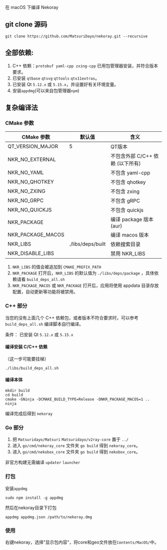 在 macOS 下编译 Nekoray

## git clone 源码

```
git clone https://github.com/MatsuriDayo/nekoray.git --recursive
```

## 全部依赖:
1. C++ 依赖：`protobuf yaml-cpp zxing-cpp` 已用包管理器安装，并符合版本要求。
2. 已安装 `qtbase` `qtsvg` `qttools` `qtx11extras`。
3. 已安装 Qt `5.12.x` 或 `5.15.x`，并设置好有关环境变量。
4. 安装`appdmg`(可以来自包管理器`npm`)


## 复杂编译法

### CMake 参数

| CMake 参数          | 默认值               | 含义                    |
|-------------------|-------------------|-----------------------|
| QT_VERSION_MAJOR  | 5                 | QT版本                  |
| NKR_NO_EXTERNAL   |                   | 不包含外部 C/C++ 依赖 (以下所有) |
| NKR_NO_YAML       |                   | 不包含 yaml-cpp          |
| NKR_NO_QHOTKEY    |                   | 不包含 qhotkey           |
| NKR_NO_ZXING      |                   | 不包含 zxing             |
| NKR_NO_GRPC       |                   | 不包含 gRPC              |
| NKR_NO_QUICKJS    |                   | 不包含 quickjs           |
| NKR_PACKAGE       |                   | 编译 package 版本 (aur)   |
| NKR_PACKAGE_MACOS |                   | 编译 macos 版本           |
| NKR_LIBS          | ./libs/deps/built | 依赖搜索目录                |
| NKR_DISABLE_LIBS  |                   | 禁用 NKR_LIBS           |

1. `NKR_LIBS` 的值会被追加到 `CMAKE_PREFIX_PATH`
2. `NKR_PACKAGE` 打开后，`NKR_LIBS` 的默认值为 `./libs/deps/package` ，具体依赖请看 `build_deps_all.sh`
3. `NKR_PACKAGE_MACOS` 或 `NKR_PACKAGE` 打开后，应用将使用 appdata 目录存放配置，自动更新等功能将被禁用。

### C++ 部分

当您的没有上面几个 C++ 依赖包，或者版本不符合要求时，可以参考 `build_deps_all.sh` 编译脚本自行编译。

条件： 已安装 Qt `5.12.x` 或 `5.15.x`

#### 编译安装 C/C++ 依赖

（这一步可能要挂梯）

```shell
./libs/build_deps_all.sh
```

#### 编译本体

```shell
mkdir build
cd build
cmake -GNinja -DCMAKE_BUILD_TYPE=Release -DNKR_PACKAGE_MACOS=1 ..
ninja
```

编译完成后得到 `nekoray`

### Go 部分

1. 把 `Matsuridayo/Matsuri` `Matsuridayo/v2ray-core` 置于 `../`
2. 进入 `go/cmd/nekoray_core` 文件夹 `go build` 得到 `nekoray_core`。
3. 进入 `go/cmd/nekobox_core` 文件夹 `go build` 得到 `nekobox_core`。

非官方构建无需编译 `updater` `launcher`

### 打包

安装`appdmg`
```shell
sudo npm install -g appdmg
```

然后在nekoray目录下打包
```shell
appdmg appdmg.json /path/to/nekoray.dmg
```

### 使用

右键nekoray，选择"显示包内容"，将core和geo文件放在`Contents/MacOS/`中。

